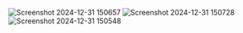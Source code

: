 ![Screenshot 2024-12-31 150657](https://github.com/user-attachments/assets/ad41f595-58b7-4721-b244-87aaf62c51de)
![Screenshot 2024-12-31 150728](https://github.com/user-attachments/assets/e3f9d7c2-a8f4-4a25-ac56-f416d82ec735)
![Screenshot 2024-12-31 150548](https://github.com/user-attachments/assets/122590aa-4fc4-48df-8266-b2ccf9ee7e34)

